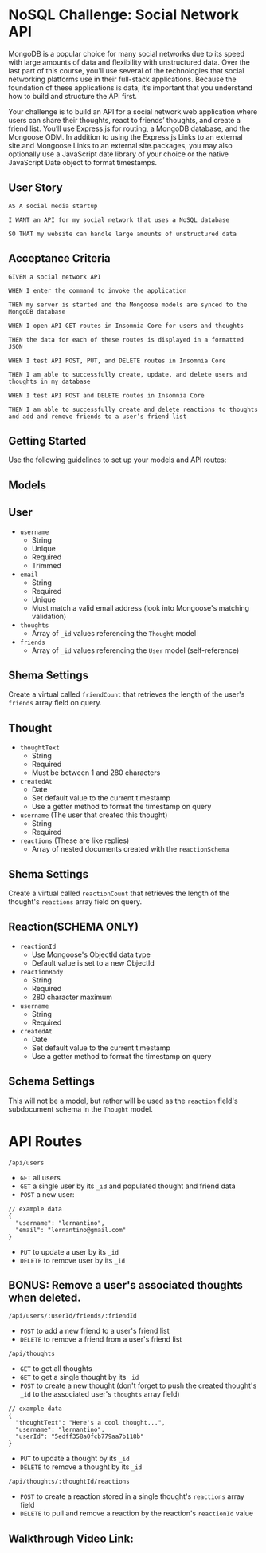 # NoSQL Challenge: Social Network API
MongoDB is a popular choice for many social networks due to its speed with large amounts of data and flexibility with unstructured data. Over the last part of this course, you’ll use several of the technologies that social networking platforms use in their full-stack applications. Because the foundation of these applications is data, it’s important that you understand how to build and structure the API first.

Your challenge is to build an API for a social network web application where users can share their thoughts, react to friends’ thoughts, and create a friend list. You’ll use Express.js for routing, a MongoDB database, and the Mongoose ODM. In addition to using the Express.js Links to an external site.and Mongoose Links to an external site.packages, you may also optionally use a JavaScript date library of your choice or the native JavaScript Date object to format timestamps.

## User Story
```
AS A social media startup

I WANT an API for my social network that uses a NoSQL database

SO THAT my website can handle large amounts of unstructured data
```

## Acceptance Criteria
```
GIVEN a social network API

WHEN I enter the command to invoke the application

THEN my server is started and the Mongoose models are synced to the MongoDB database

WHEN I open API GET routes in Insomnia Core for users and thoughts

THEN the data for each of these routes is displayed in a formatted JSON

WHEN I test API POST, PUT, and DELETE routes in Insomnia Core

THEN I am able to successfully create, update, and delete users and thoughts in my database

WHEN I test API POST and DELETE routes in Insomnia Core

THEN I am able to successfully create and delete reactions to thoughts and add and remove friends to a user’s friend list
```

## Getting Started
Use the following guidelines to set up your models and API routes:

## Models
## User

- `username`
    - String
    - Unique
    - Required
    - Trimmed
- `email`
    - String
    - Required
    - Unique
    - Must match a valid email address (look into Mongoose's matching validation)
- `thoughts`
    - Array of `_id` values referencing the `Thought` model
- `friends`
    - Array of `_id` values referencing the `User` model (self-reference)
## Shema Settings
Create a virtual called `friendCount` that retrieves the length of the user's `friends` array field on query.

## Thought
- `thoughtText`
    - String
    - Required
    - Must be between 1 and 280 characters
- `createdAt`
    - Date
    - Set default value to the current timestamp
    - Use a getter method to format the timestamp on query
- `username` (The user that created this thought)
    - String
    - Required
- `reactions` (These are like replies)
    - Array of nested documents created with the `reactionSchema`

## Shema Settings
Create a virtual called `reactionCount` that retrieves the length of the thought's `reactions` array field on query.

## Reaction(SCHEMA ONLY)
- `reactionId`
    - Use Mongoose's ObjectId data type
    - Default value is set to a new ObjectId
- `reactionBody`
    - String
    - Required
    - 280 character maximum
- `username`
    - String
    - Required
- `createdAt`
    - Date
    - Set default value to the current timestamp
    - Use a getter method to format the timestamp on query

## Schema Settings
This will not be a model, but rather will be used as the `reaction` field's subdocument schema in the `Thought` model.

# API Routes
`/api/users`
- `GET` all users
- `GET` a single user by its `_id` and populated thought and friend data
- `POST` a new user:
```
// example data
{
  "username": "lernantino",
  "email": "lernantino@gmail.com"
}
```
- `PUT` to update a user by its `_id`
- `DELETE` to remove user by its `_id`

## BONUS: Remove a user's associated thoughts when deleted.

`/api/users/:userId/friends/:friendId`
- `POST` to add a new friend to a user's friend list
- `DELETE` to remove a friend from a user's friend list

`/api/thoughts`
- `GET` to get all thoughts
- `GET` to get a single thought by its `_id`
- `POST` to create a new thought (don't forget to push the created thought's `_id` to the associated user's `thoughts` array field)

```
// example data
{
  "thoughtText": "Here's a cool thought...",
  "username": "lernantino",
  "userId": "5edff358a0fcb779aa7b118b"
}
```
- `PUT` to update a thought by its `_id`
- `DELETE` to remove a thought by its `_id`

`/api/thoughts/:thoughtId/reactions`
- `POST` to create a reaction stored in a single thought's `reactions` array field
- `DELETE` to pull and remove a reaction by the reaction's `reactionId` value

## Walkthrough Video Link: 